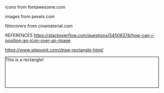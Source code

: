 icons from fontawesome.com

images from pexels.com

filmcovers from cinematerial.com

REFERENCES
https://stackoverflow.com/questions/54508374/how-can-i-position-an-icon-over-an-image

https://www.sitepoint.com/draw-rectangle-html/

<div style="width:500px;height:100px;border:1px solid #000;">This is a rectangle!</div>
